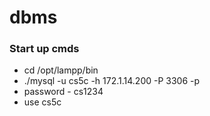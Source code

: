 # dbms

### Start up cmds
- cd /opt/lampp/bin
- ./mysql -u cs5c<num> -h 172.1.14.200 -P 3306 -p
- password - cs1234
- use cs5c<num>
